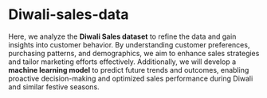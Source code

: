 # Diwali-sales-data
Here, we analyze the **Diwali Sales dataset** to refine the data and gain insights into customer behavior. By understanding customer preferences, purchasing patterns, and demographics, we aim to enhance sales strategies and tailor marketing efforts effectively. Additionally, we will develop a **machine learning model** to predict future trends and outcomes, enabling proactive decision-making and optimized sales performance during Diwali and similar festive seasons.
